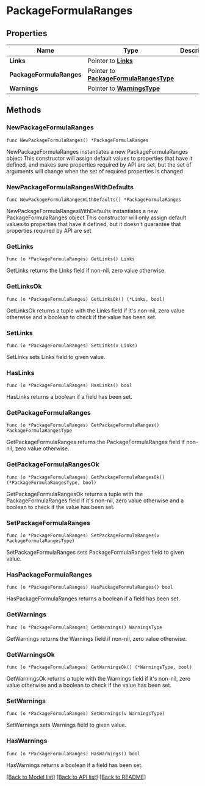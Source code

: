 # PackageFormulaRanges

## Properties

Name | Type | Description | Notes
------------ | ------------- | ------------- | -------------
**Links** | Pointer to [**Links**](Links.md) |  | [optional] 
**PackageFormulaRanges** | Pointer to [**PackageFormulaRangesType**](PackageFormulaRangesType.md) |  | [optional] 
**Warnings** | Pointer to [**WarningsType**](WarningsType.md) |  | [optional] 

## Methods

### NewPackageFormulaRanges

`func NewPackageFormulaRanges() *PackageFormulaRanges`

NewPackageFormulaRanges instantiates a new PackageFormulaRanges object
This constructor will assign default values to properties that have it defined,
and makes sure properties required by API are set, but the set of arguments
will change when the set of required properties is changed

### NewPackageFormulaRangesWithDefaults

`func NewPackageFormulaRangesWithDefaults() *PackageFormulaRanges`

NewPackageFormulaRangesWithDefaults instantiates a new PackageFormulaRanges object
This constructor will only assign default values to properties that have it defined,
but it doesn't guarantee that properties required by API are set

### GetLinks

`func (o *PackageFormulaRanges) GetLinks() Links`

GetLinks returns the Links field if non-nil, zero value otherwise.

### GetLinksOk

`func (o *PackageFormulaRanges) GetLinksOk() (*Links, bool)`

GetLinksOk returns a tuple with the Links field if it's non-nil, zero value otherwise
and a boolean to check if the value has been set.

### SetLinks

`func (o *PackageFormulaRanges) SetLinks(v Links)`

SetLinks sets Links field to given value.

### HasLinks

`func (o *PackageFormulaRanges) HasLinks() bool`

HasLinks returns a boolean if a field has been set.

### GetPackageFormulaRanges

`func (o *PackageFormulaRanges) GetPackageFormulaRanges() PackageFormulaRangesType`

GetPackageFormulaRanges returns the PackageFormulaRanges field if non-nil, zero value otherwise.

### GetPackageFormulaRangesOk

`func (o *PackageFormulaRanges) GetPackageFormulaRangesOk() (*PackageFormulaRangesType, bool)`

GetPackageFormulaRangesOk returns a tuple with the PackageFormulaRanges field if it's non-nil, zero value otherwise
and a boolean to check if the value has been set.

### SetPackageFormulaRanges

`func (o *PackageFormulaRanges) SetPackageFormulaRanges(v PackageFormulaRangesType)`

SetPackageFormulaRanges sets PackageFormulaRanges field to given value.

### HasPackageFormulaRanges

`func (o *PackageFormulaRanges) HasPackageFormulaRanges() bool`

HasPackageFormulaRanges returns a boolean if a field has been set.

### GetWarnings

`func (o *PackageFormulaRanges) GetWarnings() WarningsType`

GetWarnings returns the Warnings field if non-nil, zero value otherwise.

### GetWarningsOk

`func (o *PackageFormulaRanges) GetWarningsOk() (*WarningsType, bool)`

GetWarningsOk returns a tuple with the Warnings field if it's non-nil, zero value otherwise
and a boolean to check if the value has been set.

### SetWarnings

`func (o *PackageFormulaRanges) SetWarnings(v WarningsType)`

SetWarnings sets Warnings field to given value.

### HasWarnings

`func (o *PackageFormulaRanges) HasWarnings() bool`

HasWarnings returns a boolean if a field has been set.


[[Back to Model list]](../README.md#documentation-for-models) [[Back to API list]](../README.md#documentation-for-api-endpoints) [[Back to README]](../README.md)


